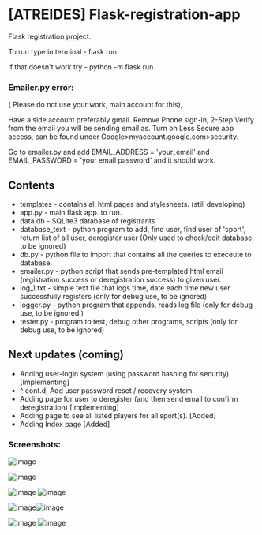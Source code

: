 # [ATREIDES] Flask-registration-app
Flask registration project.

To run type in terminal - flask run 


if that doesn't work try - python -m flask run

### Emailer.py error:
( Please do not use your work, main account for this),


Have a side account preferably gmail. Remove Phone sign-in, 2-Step Verify from the email you will be sending email as. Turn on Less Secure app access, can be found under Google>myaccount.google.com>security.


Go to emailer.py and add EMAIL_ADDRESS = 'your_email' and EMAIL_PASSWORD = 'your email password' and it should work.


## Contents
- templates - contains all html pages and stylesheets. (still developing)
- app.py - main flask app. to run.
- data.db - SQLite3 database of registrants 
- database_text - python program to add, find user, find user of 'sport', return list of all user, deregister user (Only used to check/edit database, to be ignored)
- db.py - python file to import that contains all the queries to execeute to database.
- emailer.py - python script that sends pre-templated html email (registration success or deregistration success) to given user. 
- log_1.txt - simple text file that logs time, date each time new user successfully registers  (only for debug use, to be ignored)
- logger.py - python program that appends, reads log file (only for debug use, to be ignored )
- tester.py - program to test, debug other programs, scripts (only for debug use, to be ignored)

## Next updates (coming)
- Adding user-login system (using password hashing for security)  [Implementing]
- ^ cont.d, Add user password reset / recovery system.
- Adding page for user to deregister (and then send email to confirm deregistration)  [Implementing]
- Adding page to see all listed players for all sport(s).  [Added]
- Adding Index page [Added]

### Screenshots:
![image](https://user-images.githubusercontent.com/81807980/149989561-3ff198bd-2dc0-4afb-8180-1599772e6449.png)

![image](https://user-images.githubusercontent.com/81807980/149794551-d1b60408-5f68-48b6-ada1-2dd85c6b986a.png)


![image](https://user-images.githubusercontent.com/81807980/149508042-60680256-1c32-4805-9fa4-e6417c323e44.png)
![image](https://user-images.githubusercontent.com/81807980/149794829-2cc4452e-4ff2-4d86-903a-192c076790ce.png)

![image](https://user-images.githubusercontent.com/81807980/149503416-174a3e3e-39d4-4bba-ba46-8dd79c8fd092.png)![image](https://user-images.githubusercontent.com/81807980/149989938-986a7eaf-03cd-46b0-a86f-bf965e5e5e56.png)

![image](https://user-images.githubusercontent.com/81807980/149502154-610b664f-cce1-4547-bfc1-198a02b7e973.png)
![image](https://user-images.githubusercontent.com/81807980/149795777-ac8f5491-6e1a-4787-a111-0c6fef0c499b.png)


